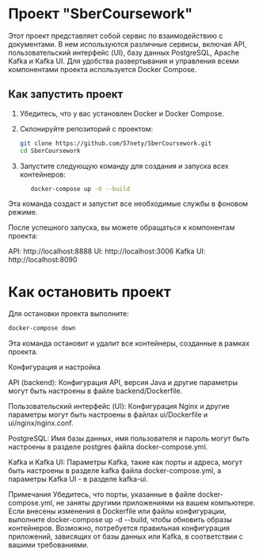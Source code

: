 # Проект "SberCoursework"

Этот проект представляет собой сервис по взаимодействию с документами. 
В нем используются различные сервисы, включая API, пользовательский интерфейс (UI), базу данных PostgreSQL, 
Apache Kafka и Kafka UI. Для удобства развертывания и управления всеми компонентами проекта используется Docker Compose.

## Как запустить проект

1. Убедитесь, что у вас установлен Docker и Docker Compose.

2. Склонируйте репозиторий с проектом:

   ```bash
   git clone https://github.com/57nety/SberCoursework.git
   cd SberCoursework

3. Запустите следующую команду для создания и запуска всех контейнеров:
    ```bash
       docker-compose up -d --build
   
Эта команда создаст и запустит все необходимые службы в фоновом режиме.

После успешного запуска, вы можете обращаться к компонентам проекта:

API: http://localhost:8888
UI: http://localhost:3006
Kafka UI: http://localhost:8090

# Как остановить проект
Для остановки проекта выполните:
```bash 
docker-compose down
```
Эта команда остановит и удалит все контейнеры, созданные в рамках проекта.

Конфигурация и настройка

API (backend):
Конфигурация API, версия Java и другие параметры могут быть настроены в файле backend/Dockerfile.

Пользовательский интерфейс (UI):
Конфигурация Nginx и другие параметры могут быть настроены в файлах ui/Dockerfile и ui/nginx/nginx.conf.

PostgreSQL:
Имя базы данных, имя пользователя и пароль могут быть настроены в разделе postgres файла docker-compose.yml.

Kafka и Kafka UI:
Параметры Kafka, такие как порты и адреса, могут быть настроены в разделе kafka файла docker-compose.yml, 
а параметры Kafka UI - в разделе kafka-ui.

Примечания
Убедитесь, что порты, указанные в файле docker-compose.yml, не заняты другими приложениями на вашем компьютере.
Если внесены изменения в Dockerfile или файлы конфигурации, выполните docker-compose up -d --build, чтобы обновить образы контейнеров.
Возможно, потребуется правильная конфигурация приложений, зависящих от базы данных или Kafka, в соответствии с вашими требованиями.